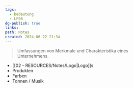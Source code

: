 ```yaml
---
tags:
  - bedeutung
  - LF08
dg-publish: true
links: 
path: Notes
created: 2024-06-22 21:34
---
```

> Umfassungen von Merkmale und Charakteristika eines Unternehmens.

-  [[02 - RESOURCES/Notes/Logo\|Logo]]s
- Produkten
- Farben
- Tonnen / Musik

